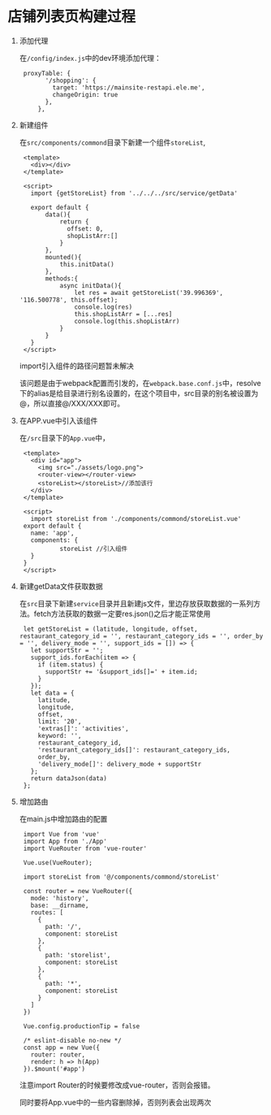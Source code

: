 # 店铺列表页构建过程

1. 添加代理

    在`/config/index.js`中的dev环境添加代理：

        proxyTable: {
              '/shopping': {
                target: 'https://mainsite-restapi.ele.me',
                changeOrigin: true
              },
            },

2. 新建组件

    在`src/components/commond`目录下新建一个组件`storeList`,

        <template>
          <div></div>
        </template>

        <script>
          import {getStoreList} from '../../../src/service/getData'

          export default {
              data(){
                  return {
                    offset: 0,
                    shopListArr:[]
                  }
              },
              mounted(){
                  this.initData()
              },
              methods:{
                  async initData(){
                      let res = await getStoreList('39.996369', '116.500778', this.offset);
                      console.log(res)
                      this.shopListArr = [...res]
                      console.log(this.shopListArr)
                  }
              }
          }
        </script>

    import引入组件的路径问题暂未解决

    该问题是由于webpack配置而引发的，在`webpack.base.conf.js`中，resolve下的alias是给目录进行别名设置的，在这个项目中，src目录的别名被设置为@，所以直接@/XXX/XXX即可。

3. 在APP.vue中引入该组件

    在`/src`目录下的`App.vue`中，

        <template>
          <div id="app">
            <img src="./assets/logo.png">
            <router-view></router-view>
            <storeList></storeList>//添加该行
          </div>
        </template>

        <script>
          import storeList from './components/commond/storeList.vue'
        export default {
          name: 'app',
          components: {
                  storeList //引入组件
          }
        }
        </script>


4. 新建getData文件获取数据

    在`src`目录下新建`service`目录并且新建js文件，里边存放获取数据的一系列方法。fetch方法获取的数据一定要res.json()之后才能正常使用

        let getStoreList = (latitude, longitude, offset, restaurant_category_id = '', restaurant_category_ids = '', order_by = '', delivery_mode = '', support_ids = []) => {
          let supportStr = '';
          support_ids.forEach(item => {
            if (item.status) {
              supportStr += '&support_ids[]=' + item.id;
            }
          });
          let data = {
            latitude,
            longitude,
            offset,
            limit: '20',
            'extras[]': 'activities',
            keyword: '',
            restaurant_category_id,
            'restaurant_category_ids[]': restaurant_category_ids,
            order_by,
            'delivery_mode[]': delivery_mode + supportStr
          };
          return dataJson(data)
        };

5. 增加路由

    在main.js中增加路由的配置

        import Vue from 'vue'
        import App from './App'
        import VueRouter from 'vue-router'

        Vue.use(VueRouter);

        import storeList from '@/components/commond/storeList'

        const router = new VueRouter({
          mode: 'history',
          base: __dirname,
          routes: [
            {
              path: '/',
              component: storeList
            },
            {
              path: 'storelist',
              component: storeList
            },
            {
              path: '*',
              component: storeList
            }
          ]
        })

        Vue.config.productionTip = false

        /* eslint-disable no-new */
        const app = new Vue({
          router: router,
          render: h => h(App)
        }).$mount('#app')

    注意import Router的时候要修改成vue-router，否则会报错。

    同时要将App.vue中的一些内容删除掉，否则列表会出现两次
